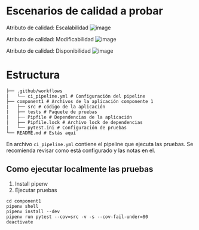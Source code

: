 # Escenarios de calidad a probar

Atributo de calidad: Escalabilidad
![image](https://github.com/albauniandes/PropAlpes/assets/98656753/12c1d88f-b766-43cc-bda1-c5a72e3c1a1f)

Atributo de calidad: Modificabilidad
![image](https://github.com/albauniandes/PropAlpes/assets/98656753/c14ad867-a06a-4c7e-8160-9c54826e6360)


Atributo de calidad: Disponibilidad
![image](https://github.com/albauniandes/PropAlpes/assets/98656753/8bd9ec40-b660-4f09-9f2f-2cb30ea4027d)



# Estructura
````
├── .github/workflows
|   └── ci_pipeline.yml # Configuración del pipeline
├── component1 # Archivos de la aplicación componente 1
|   ├── src # código de la aplicación
|   ├── tests # Paquete de pruebas
|   ├── Pipfile # Dependencias de la aplicación
|   ├── Pipfile.lock # Archivo lock de dependencias
|   └── pytest.ini # Configuración de pruebas
└── README.md # Estás aquí
````

En archivo ````ci_pipeline.yml```` contiene el pipeline que ejecuta las pruebas. Se recomienda revisar como está configurado y las notas en el.

## Como ejecutar localmente las pruebas

1. Install pipenv
2. Ejecutar pruebas
```
cd component1
pipenv shell
pipenv install --dev
pipenv run pytest --cov=src -v -s --cov-fail-under=80
deactivate
```
